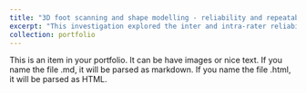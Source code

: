 ```yaml
---
title: "3D foot scanning and shape modelling - reliability and repeatability"
excerpt: "This investigation explored the inter and intra-rater reliability of repeated foot scans and subsequently constructed statistical shape models<br/><img src='/images/foot_ssm_rel_cover.png' width="300"/>"
collection: portfolio
---
```


This is an item in your portfolio. It can be have images or nice text. If you name the file .md, it will be parsed as markdown. If you name the file .html, it will be parsed as HTML. 
